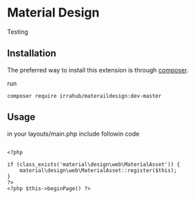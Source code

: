 Material Design
===============
Testing

Installation
------------

The preferred way to install this extension is through [composer](http://getcomposer.org/download/).

run

```
composer require irrahub/materaildesign:dev-master

```

Usage
-----

in your layouts/main.php include followin code


```

<?php

if (class_exists('material\design\web\MaterialAsset')) {
    material\design\web\MaterialAsset::register($this);
}
?>
<?php $this->beginPage() ?>


```

